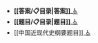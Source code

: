 - **[[答案/📋目录|答案]]**_[♿](./答案/📋目录.md)
- **[[题目/📋目录|题目]]**_[♿](./题目/📋目录.md)
- [[中国近现代史纲要题目]]_[♿](./中国近现代史纲要题目.md)
